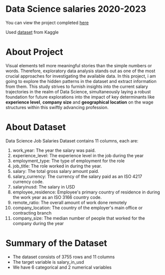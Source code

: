# **Data Science salaries 2020-2023**

You can view the project completed [here](https://public.tableau.com/app/profile/resong/viz/Book1_16868430681360/DataScienceSalary2020-2023)

Used [dataset](https://www.kaggle.com/datasets/arnabchaki/data-science-salaries-2023) from Kaggle

# **About Project**
Visual elements tell more meaningful stories than the simple numbers or words. Therefore, exploratory data analysis stands out as one of the most crucial approaches for investigating the available data. In this project, i am going to explore the hidden patterns in the dataset and extract information from them. 
This study strives to furnish insights into the current salary trajectories in the realm of Data Science, simultaneously laying a robust foundation for future explorations into the impact of key determinants like **experience level**, **company size** and **geographical location** on the wage structures within this swiftly advancing profession.

# **About Dataset**

Data Science Job Salaries Dataset contains 11 columns, each are:

1. work_year: The year the salary was paid.
2. experience_level: The experience level in the job during the year
3. employment_type: The type of employment for the role
4. job_title: The role worked in during the year.
5. salary: The total gross salary amount paid.
6. salary_currency: The currency of the salary paid as an ISO 4217 currency code.
7. salaryinusd: The salary in USD
8. employee_residence: Employee's primary country of residence in during the work year as an ISO 3166 country code.
9. remote_ratio: The overall amount of work done remotely
10. company_location: The country of the employer's main office or contracting branch
11. company_size: The median number of people that worked for the company during the year

# **Summary of the Dataset**

- The dataset consists of 3755 rows and 11 columns
- The target variable is salary_in_usd
- We have 6 categorical and 2 numerical variables
